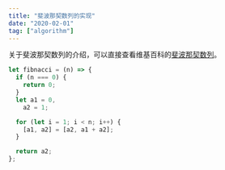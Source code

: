 ```yaml
---
title: "斐波那契数列的实现"
date: "2020-02-01"
tag: ["algorithm"]
---
```


关于斐波那契数列的介绍，可以直接查看维基百科的[斐波那契数列](https://zh.wikipedia.org/wiki/%E6%96%90%E6%B3%A2%E9%82%A3%E5%A5%91%E6%95%B0%E5%88%97)。

```js
let fibnacci = (n) => {
  if (n === 0) {
    return 0;
  }
  let a1 = 0,
    a2 = 1;

  for (let i = 1; i < n; i++) {
    [a1, a2] = [a2, a1 + a2];
  }

  return a2;
};
```
